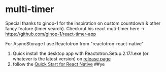 ﻿# multi-timer

Special thanks to ginop-1 for the inspiration on custom countdown & other fancy feature (timer search).
Checkout his react muti-timer here -> https://github.com/ginop-1/react-timer-app

For AsyncStorage I use Reactotron from "reactotron-react-native"

1. Quick install the desktop app with Reactotron.Setup.2.17.1.exe (or whatever is the latest version) on [release page](https://github.com/infinitered/reactotron/releases)
2. follow the [Quick Start for React Native](https://github.com/infinitered/reactotron/blob/master/docs/quick-start-react-native.md)
##ye
